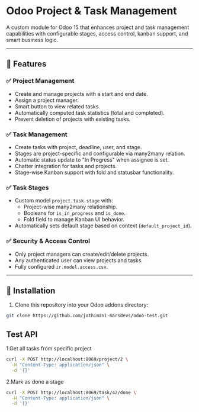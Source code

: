 # Odoo Project & Task Management

A custom module for Odoo 15 that enhances project and task management capabilities with configurable stages, access control, kanban support, and smart business logic.

---

## 🔧 Features

### ✅ Project Management
- Create and manage projects with a start and end date.
- Assign a project manager.
- Smart button to view related tasks.
- Automatically computed task statistics (total and completed).
- Prevent deletion of projects with existing tasks.

### ✅ Task Management
- Create tasks with project, deadline, user, and stage.
- Stages are project-specific and configurable via many2many relation.
- Automatic status update to "In Progress" when assignee is set.
- Chatter integration for tasks and projects.
- Stage-wise Kanban support with fold and statusbar functionality.

### ✅ Task Stages
- Custom model `project.task.stage` with:
  - Project-wise many2many relationship.
  - Booleans for `is_in_progress` and `is_done`.
  - Fold field to manage Kanban UI behavior.
- Automatically sets default stage based on context (`default_project_id`).

### ✅ Security & Access Control
- Only project managers can create/edit/delete projects.
- Any authenticated user can view projects and tasks.
- Fully configured `ir.model.access.csv`.

---

## 🚀 Installation

1. Clone this repository into your Odoo addons directory:

```bash
git clone https://github.com/jothimani-marsdevs/odoo-test.git
```

## Test API
1.Get all tasks from specific project
```bash
curl -X POST http://localhost:8069/project/2 \
  -H "Content-Type: application/json" \
  -d '{}'
```
2.Mark as done a stage
```bash
curl -X POST http://localhost:8069/task/42/done \
  -H "Content-Type: application/json" \
  -d '{}'
```